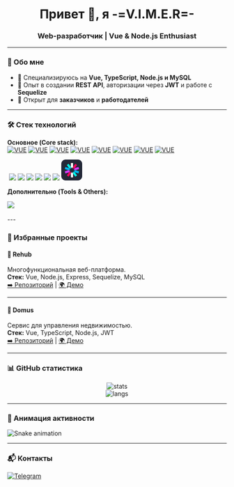<h1 align="center">Привет 👋, я -=V.I.M.E.R=-</h1>
<h3 align="center">Web-разработчик | Vue & Node.js Enthusiast</h3>

---

### 🚀 Обо мне

- 🔹 Специализируюсь на **Vue, TypeScript, Node.js и MySQL**
- 🔹 Опыт в создании **REST API**, авторизации через **JWT** и работе с **Sequelize**
- 🔹 Открыт для **заказчиков** и **работодателей**

---

### 🛠️ Стек технологий

**Основное (Core stack):**<br>
[![VUE](https://skillicons.dev/icons?i=vue)](https://vuejs.org/)
[![VUE](https://skillicons.dev/icons?i=vue)](https://vuejs.org/)
[![VUE](https://skillicons.dev/icons?i=vue)](https://vuejs.org/)
[![VUE](https://skillicons.dev/icons?i=vue)](https://vuejs.org/)
[![VUE](https://skillicons.dev/icons?i=vue)](https://vuejs.org/)
[![VUE](https://skillicons.dev/icons?i=vue)](https://vuejs.org/)
[![VUE](https://skillicons.dev/icons?i=vue)](https://vuejs.org/)
[![VUE](https://skillicons.dev/icons?i=vue)](https://vuejs.org/)

<p>

  <a href="" target="_blank" style="text-decoration: none;">
    <img src="" />
  </a>
  <a href="https://www.typescriptlang.org/" target="_blank" style="text-decoration: none;">
    <img src="https://skillicons.dev/icons?i=ts" />
  </a>
  <a href="https://learn.javascript.ru/" target="_blank" style="text-decoration: none;">
    <img src="https://skillicons.dev/icons?i=js" />
  </a>
  <a href="https://nodejs.org/en" target="_blank" style="text-decoration: none;">
    <img src="https://skillicons.dev/icons?i=nodejs" />
  </a>
  <a href="https://expressjs.com/" target="_blank" style="text-decoration: none;">
    <img src="https://skillicons.dev/icons?i=express" />
  </a>
  <a href="https://www.mysql.com/" target="_blank" style="text-decoration: none;">
    <img src="https://skillicons.dev/icons?i=mysql" />
  </a>
  <a href="https://sequelize.org" target="_blank" style="text-decoration: none;">
    <img src="https://skillicons.dev/icons?i=sequelize" />
  </a>
  <a href="https://www.jwt.io/" target="_blank" style="text-decoration: none;">
    <img src="assets/icons/Jsonwebtokens.svg" width="48" height="48" />
  </a>
</p>

**Дополнительно (Tools & Others):**

<p>
  <img src="https://skillicons.dev/icons?i=git,github,html,css,insomnia" />
</p>
---

### 🌟 Избранные проекты

#### 🔹 Rehub

Многофункциональная веб-платформа.  
**Стек:** Vue, Node.js, Express, Sequelize, MySQL  
[➡️ Репозиторий](#) | [🌍 Демо](#)

---

#### 🔹 Domus

Сервис для управления недвижимостью.  
**Стек:** Vue, TypeScript, Node.js, JWT  
[➡️ Репозиторий](#) | [🌍 Демо](#)

---

### 📊 GitHub статистика

<p align="center">
  <img src="https://github-readme-stats.vercel.app/api?username=VIMER5&show_icons=true&theme=radical" alt="stats" />
  <br/>
  <img src="https://github-readme-stats.vercel.app/api/top-langs/?username=VIMER5&locale=ru&layout=compact&theme=radical" alt="langs" />
</p>

---

### 🐍 Анимация активности

![Snake animation](https://github.com/VIMER/VIMER/blob/output/github-contribution-grid-snake.svg)

---

### 📬 Контакты

[![Telegram](https://img.shields.io/badge/Telegram-2CA5E0?style=for-the-badge&logo=telegram&logoColor=white)](https://t.me/username)
